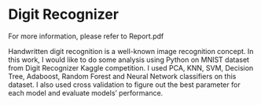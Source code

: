 # Digit Recognizer

For more information, please refer to Report.pdf

Handwritten digit recognition is a well-known image recognition concept. In this work, I would like to do some analysis using Python on MNIST dataset from Digit Recognizer Kaggle competition. I used PCA, KNN, SVM, Decision Tree, Adaboost, Random Forest and Neural Network classifiers on this dataset. I also used cross validation to figure out the best parameter for each model and evaluate models’ performance. 
